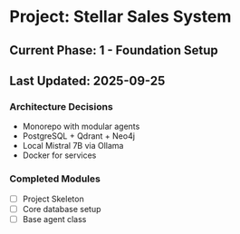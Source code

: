 # Project: Stellar Sales System
## Current Phase: 1 - Foundation Setup
## Last Updated: 2025-09-25

### Architecture Decisions
- Monorepo with modular agents
- PostgreSQL + Qdrant + Neo4j
- Local Mistral 7B via Ollama
- Docker for services

### Completed Modules
- [ ] Project Skeleton
- [ ] Core database setup
- [ ] Base agent class
